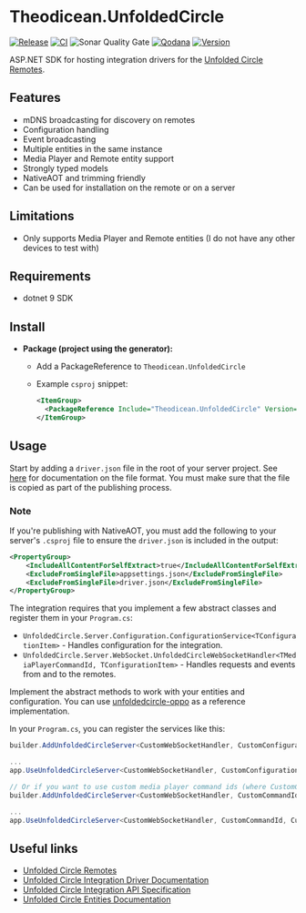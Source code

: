 # Theodicean.UnfoldedCircle

[![Release](https://img.shields.io/github/actions/workflow/status/henrikwidlund/theodicean.unfoldedcircle/github-release.yml?label=Release&logo=github)](https://github.com/henrikwidlund/theodicean.sourcegenerators/actions/workflows/github-release.yml)
[![CI](https://img.shields.io/github/actions/workflow/status/henrikwidlund/theodicean.unfoldedcircle/ci.yml?label=CI&logo=github)](https://github.com/henrikwidlund/theodicean.unfoldedcircle/actions/workflows/ci.yml)
![Sonar Quality Gate](https://img.shields.io/sonar/quality_gate/henrikwidlund_theodicean.unfoldedcircle?server=https%3A%2F%2Fsonarcloud.io&label=Sonar%20Quality%20Gate&logo=sonarqube)
[![Qodana](https://img.shields.io/github/actions/workflow/status/henrikwidlund/theodicean.unfoldedcircle/qodana_code_quality.yml?branch=main&label=Qodana&logo=github)](https://github.com/henrikwidlund/theodicean.unfoldedcircle/actions/workflows/qodana_code_quality.yml)
[![Version](https://img.shields.io/nuget/v/Theodicean.Makaretu.Dns.Multicast.svg)](https://www.nuget.org/packages/Theodicean.Makaretu.Dns.Multicast)

ASP.NET SDK for hosting integration drivers for the [Unfolded Circle Remotes](https://www.unfoldedcircle.com).

## Features
- mDNS broadcasting for discovery on remotes
- Configuration handling
- Event broadcasting
- Multiple entities in the same instance
- Media Player and Remote entity support
- Strongly typed models
- NativeAOT and trimming friendly
- Can be used for installation on the remote or on a server

## Limitations
- Only supports Media Player and Remote entities (I do not have any other devices to test with)

## Requirements
- dotnet 9 SDK

## Install

- **Package (project using the generator):**
    - Add a PackageReference to `Theodicean.UnfoldedCircle`
    - Example `csproj` snippet:

      ```xml
      <ItemGroup>
        <PackageReference Include="Theodicean.UnfoldedCircle" Version="x.y.z" />
      </ItemGroup>
      ```
## Usage

Start by adding a `driver.json` file in the root of your server project.
See [here](https://github.com/unfoldedcircle/core-api/blob/main/doc/integration-driver/driver-installation.md#metadata-file) for documentation on the file format.
You must make sure that the file is copied as part of the publishing process.

### Note
If you're publishing with NativeAOT, you must add the following to your server's `.csproj` file to ensure the `driver.json` is included in the output:

```xml
<PropertyGroup>
    <IncludeAllContentForSelfExtract>true</IncludeAllContentForSelfExtract>
    <ExcludeFromSingleFile>appsettings.json</ExcludeFromSingleFile>
    <ExcludeFromSingleFile>driver.json</ExcludeFromSingleFile>
</PropertyGroup>
```

The integration requires that you implement a few abstract classes and register them in your `Program.cs`:

- `UnfoldedCircle.Server.Configuration.ConfigurationService<TConfigurationItem>` - Handles configuration for the integration.
- `UnfoldedCircle.Server.WebSocket.UnfoldedCircleWebSocketHandler<TMediaPlayerCommandId, TConfigurationItem>` - Handles requests and events from and to the remotes.

Implement the abstract methods to work with your entities and configuration. You can use [unfoldedcircle-oppo](https://github.com/henrikwidlund/unfoldedcircle-oppo) as a reference implementation.

In your `Program.cs`, you can register the services like this:

```csharp
builder.AddUnfoldedCircleServer<CustomWebSocketHandler, CustomConfigurationService, CustomConfigurationItem>();

...
app.UseUnfoldedCircleServer<CustomWebSocketHandler, CustomConfigurationItem>();

// Or if you want to use custom media player command ids (where CustomCommandId is an enum and must have the members defined in `MediaPlayerCommandId`):
builder.AddUnfoldedCircleServer<CustomWebSocketHandler, CustomCommandId, CustomConfigurationService, CustomConfigurationItem>();

...
app.UseUnfoldedCircleServer<CustomWebSocketHandler, CustomCommandId, CustomConfigurationItem>();
```

## Useful links
- [Unfolded Circle Remotes](https://www.unfoldedcircle.com)
- [Unfolded Circle Integration Driver Documentation](https://github.com/unfoldedcircle/core-api/tree/main/doc/integration-driver)
- [Unfolded Circle Integration API Specification](https://github.com/unfoldedcircle/core-api/blob/main/integration-api/UCR-integration-asyncapi.yaml)
- [Unfolded Circle Entities Documentation](https://github.com/unfoldedcircle/core-api/tree/main/doc/entities)